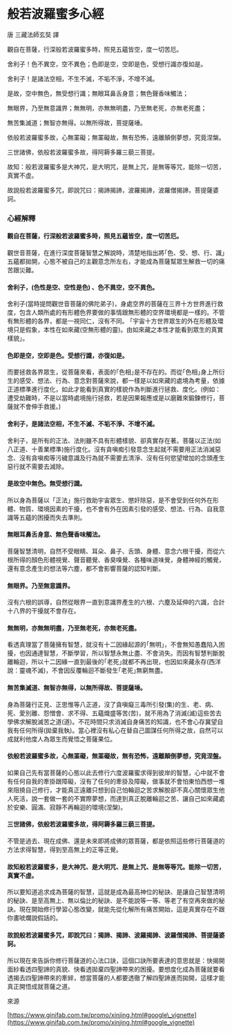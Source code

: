 # 般若波羅蜜多心經

唐 三藏法師玄奘 譯

觀自在菩薩，行深般若波羅蜜多時，照見五蘊皆空，度一切苦厄。

舍利子！色不異空，空不異色；色即是空，空即是色，受想行識亦復如是。

舍利子！是諸法空相，不生不滅，不垢不淨，不增不減。

是故，空中無色，無受想行識；無眼耳鼻舌身意；無色聲香味觸法；

無眼界，乃至無意識界；無無明，亦無無明盡，乃至無老死，亦無老死盡；

無苦集滅道；無智亦無得。以無所得故，菩提薩埵。

依般若波羅蜜多故，心無罣礙；無罣礙故，無有恐怖，遠離顛倒夢想，究竟涅槃。

三世諸佛，依般若波羅蜜多故，得阿耨多羅三藐三菩提。

故知：般若波羅蜜多是大神咒，是大明咒，是無上咒，是無等等咒，能除一切苦，真實不虛。

故說般若波羅蜜多咒，即說咒曰：揭諦揭諦，波羅揭諦，波羅僧揭諦，菩提薩婆訶。



### 心經解釋

#### 觀自在菩薩，行深般若波羅蜜多時，照見五蘊皆空，度一切苦厄。

觀世音菩薩，在進行深度菩薩智慧之解說時，清楚地指出將｢色、受、想、行、識｣五蘊都拋開，心態不被自己的主觀意念所左右，才能成為菩薩幫眾生解救一切的痛苦跟災難。

#### 舍利子，(色性是空、空性是色) 、色不異空，空不異色。

舍利子(當時提問觀世音菩薩的佛陀弟子)，身處空界的菩薩在三界十方世界進行救度，包含人類所處的有形體色界要做的事情跟無形體的空界環境都是一樣的。不管有無形體的各界，都是一視同仁，沒有不同。 ｢宇宙十方世界眾生的外在形體及環境只是假象，本性在如來藏(空無形體的靈)。由如來藏之本性才能看到眾生的真實樣貌｣。

#### 色即是空，空即是色。受想行識，亦復如是。

而要拯救各界眾生，從菩薩來看，表面的｢色相｣是不存在的。而從｢色相｣身上所衍生的感受、想法、行為、意念對菩薩來說，都一樣是以如來藏的處境為考量，依據正道標準進行度化，如此才能看到真實的樣貌作為判斷進行拯救、度化。(例如：遭受劫難時，不是以當時處境施行拯救，若是因果報應或是以磨難來鍛鍊修行，菩薩就不會伸手救援。)

#### 舍利子，是諸法空相，不生不滅、不垢不淨、不增不減。

舍利子，是所有的正法、法則雖不具有形體樣貌、卻真實存在著。菩薩以正法(如八正道、十善業標準)施行度化。沒有貪嗔痴引發意念生起就不需要用正法消滅惡念、沒有貪嗔痴等污穢意識及行為就不需要去清淨、沒有任何慾望增加的念頭產生惡行就不需要去減除。

#### 是故空中無色。無受想行識。

所以身為菩薩以「正法」施行救助宇宙眾生、懲奸除惡，是不會受到任何外在形體、物質、環境因素的干擾，也不會有外在因素引發的感受、想法、行為、自我意識等五蘊的困擾而失去準則。

#### 無眼耳鼻舌身意、無色聲香味觸法。

菩薩智慧清明，自然不受眼睛、耳朵、鼻子、舌頭、身體、意念六根干擾，而從六根所得的顏色形體視覺、聲音聽覺、香臭嗅覺、各種味道味覺，身體神經的觸覺，還有意念產生的想法等六塵，都不會影響菩薩的認知判斷。

#### 無眼界。乃至無意識界。

沒有六根的誤導，自然從眼界一直到意識界產生的六根、六塵及延伸的六識，合計十八界的干擾就不會存在。

#### 無無明，亦無無明盡，乃至無老死，亦無老死盡。

看透真理當了菩薩擁有智慧，就沒有十二因緣起源的｢無明｣，不會無知愚蠢陷入困擾，也因通達智慧，不斷學習，所以智慧永無止盡、不會消失。而因有智慧判斷脫離輪迴，所以十二因緣一直到最後的｢老死｣就都不再出現，也因如來藏永存(西洋說：靈魂不滅)，不會因反覆輪迴不斷發生｢老死｣無窮無盡。

#### 無苦集滅道、無智亦無得，以無所得故、菩提薩埵。

身為菩薩行正見、正思惟等八正道，沒了貪嗔癡三毒所引發(集)的生、老、病、死、愛別離、怨憎會、求不得、五蘊熾盛等苦(苦)，就不用為了消滅(滅)這些苦去學佛求解脫滅苦之道(道)。不花時間只求消滅自身痛苦的知識，也不會心存冀望自我有任何所得(拋棄我執)。當心裡沒有私心在替自己圖謀任何所得之故，自然可以成就利他度人為眾生而覺悟之菩薩果位。

#### 依般若波羅蜜多故，心無罣礙，無罣礙故，無有恐怖，遠離顛倒夢想，究竟涅盤。

如果自己先有當菩薩的心態以此去修行六度波羅蜜求得到彼岸的智慧，心中就不會有任何自我的牽掛跟障礙，沒有了任何的牽掛及障礙，做事就不會怕東怕西想一堆來阻撓自己修行，才能真正遠離只想到自己怕輪迴之苦求解脫卻不真心關懷眾生他人死活，說一套做一套的不實際夢想，而達到真正脫離輪迴之苦、讓自己如來藏處於安樂、圓滿、寂靜不再輪迴的環境(涅槃)。

#### 三世諸佛，依般若波羅蜜多故，得阿耨多羅三藐三菩提。

不管是過去、現在成佛、還是未來即將成佛的眾菩薩，都是依照這些修行菩薩道的方法求得智慧，得到至高無上的正等正覺。

#### 故知般若波羅蜜多，是大神咒、是大明咒、是無上咒、是無等等咒。能除一切苦，真實不虛。

所以要知道追求成為菩薩的智慧，這就是成為最高神位的秘訣、是讓自己智慧清明的秘訣、是至高無上、無以倫比的秘訣、是不能說等一等、等老了有空再來做的秘訣。現在開始修行學習心態改變，就能先從化解所有痛苦開始，這是真實存在不跟你畫唬爛說假話的。

#### 故說般若波羅蜜多咒，即說咒曰：揭諦、揭諦、波羅揭諦、波羅僧揭諦、菩提薩婆訶。

所以現在來告訴你修行菩薩道的心法口訣，這個口訣所要表達的意思就是：快揭開面紗看透四聖諦的真貌、快看透拋棄四聖諦帶來的困擾。要想度化成為菩薩就要看透揭去四聖諦帶來的牽絆，想當菩薩的人都要透徹了解四聖諦進而拋開，這樣才能真正開悟成就菩薩之道。

來源

[https://www.ginifab.com.tw/promo/xinjing.html#google\_vignette](https://www.ginifab.com.tw/promo/xinjing.html#google_vignette)
